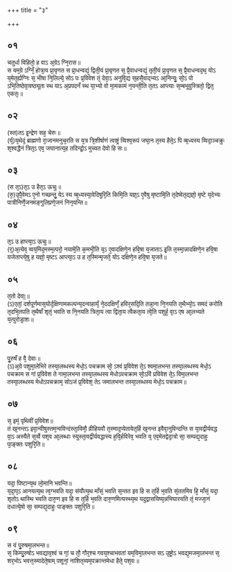 +++
title = "३"

+++
## ०१
चतुर्धा विहितो᳘ ह वाऽ अ᳘ग्रेऽ ग्नि᳘रास॥  
स यम᳘ग्रे ऽग्निँ᳘ होत्रा᳘य प्रा᳘वृणत स प्रा᳘धन्वद्यं᳘ द्विती᳘यं प्रा᳘वृणत स᳘ प्रै᳘वाधन्वद्यं᳘ तृती᳘यं प्रा᳘वृणत स᳘ प्रै᳘वाधन्वद᳘थ᳘ योऽ य᳘मेत᳘र्ह्यग्निः स᳘ भीषा नि᳘लिल्ये᳘ सोऽ पः प्र᳘विवेश तं᳘ देवा᳘ऽ अनुवि᳘द्य स᳘हसै᳘वाद्भ्यऽ आ᳘निन्युः᳘ सो᳘ऽ पो ऽभि᳘तिष्ठेवा᳘वष्ठ्यूता स्थ याऽ अ᳘प्रपदनँ स्थ या᳘भ्यो वो मा᳘मकामं न᳘यन्ती᳘ति त᳘तऽ आप्त्याः स᳘म्बभूवुस्त्रितो᳘ द्वित᳘ एकतः᳘॥  
## ०२
(स्त)तऽ इ᳘न्द्रेण सह᳘ चेरुः॥  
(र्य᳘)य᳘थेदं᳘ ब्राह्मणो रा᳘जानमनुच᳘रति स य᳘त्र त्रि᳘शीर्षाणं त्वाष्ट्रं व्विश्व᳘रूपं जघा᳘न त᳘स्य हैते᳘ऽ पि व्ब᳘ध्यस्य व्विदा᳘ञ्चक्रुः श᳘श्वद्धैनं त्रित᳘ऽ एव᳘ जघानात्य᳘ह तदिन्द्रो᳘ऽ मुच्यत देवो हि सः॥  
## ०३
(स त᳘ऽ)त᳘ऽ उ हैत᳘ऽ ऊचुः॥  
(रु᳘)उ᳘पै᳘वेमऽ ए᳘नो गच्छन्तु᳘ येऽ स्य व्ब᳘ध्यस्या᳘वेदिषुरि᳘ति किमि᳘ति यज्ञ᳘ऽ ए᳘वैषु मृष्टामि᳘ति त᳘देष्वेत᳘द्यज्ञो᳘ मृष्टे य᳘देभ्यः पात्रीनिर्णे᳘जनमङ्गुलिप्रणे᳘जनं निन᳘यन्ति॥  
## ०४
त᳘ऽ उ हाप्त्या᳘ऽ ऊचुः॥  
(र᳘)अ᳘त्येव᳘ व्वय᳘मिद᳘मस्म᳘त्परो᳘ नयामे᳘ति क᳘मभी᳘ति य᳘ऽ ए᳘वादक्षिणे᳘न हवि᳘षा य᳘जाताऽ इ᳘ति त᳘स्मा᳘न्नादक्षिणे᳘न हवि᳘षा यजेताप्त्ये᳘षु ह यज्ञो᳘ मृष्टऽ आप्त्या᳘ऽ उ ह त᳘स्मिन्मृजते᳘ योऽ दक्षिणे᳘न हवि᳘षा य᳘जते॥  
## ०५
त᳘तो देवाः᳟॥  
(ऽ)एतां᳘ दर्शपूर्णमास᳘योर्द᳘क्षिणामकल्पन्य᳘दन्वाहार्यं᳘ ने᳘ददक्षिणँ᳘ हविर᳘सदि᳘ति तन्ना᳘ना नि᳘नयति त᳘थैभ्यो᳘ऽ समदं करोति त᳘दभि᳘तपति त᳘थैषाँ शृतं᳘ भवति स नि᳘नयति त्रिता᳘य त्वा द्विता᳘य त्वैकता᳘य त्वे᳘ति पशुर्ह᳘ वा᳘ऽ एष आ᳘लभ्यते य᳘त्पुरोडा᳘शः॥  
## ०६
पु᳘रुषँ ह वै᳘ देवाः॥  
(ऽ)अ᳘ग्रे पशुमा᳘लेभिरे तस्या᳘लब्धस्य मेधो᳘ऽ पचक्राम सो᳘ ऽश्वं प्र᳘विवेश ते᳘ऽ श्वमा᳘लभन्त तस्या᳘लब्धस्य मेधो᳘ऽ पचक्राम स गां प्र᳘विवेश ते गामा᳘लभन्त तस्या᳘लब्धस्य मेधोऽपचक्राम सो᳘ऽविं प्रविवेश ते᳘ऽ विमा᳘लभन्त तस्या᳘लब्धस्य मेधोऽपचक्राम᳘ सोऽजं प्र᳘विवेश᳘ तेऽ जमालभन्त तस्या᳘लब्धस्य मेधो᳘ऽ पचक्राम॥  
## ०७
स᳘ इमं᳘ पृथिवीं प्र᳘विवेश॥  
तं ख᳘नन्तऽ इवा᳘न्वीषुस्तम᳘न्वविन्दंस्ता᳘विमौ᳘ व्रीहियवौ त᳘स्माद᳘प्येतावेत᳘र्हि ख᳘नन्त इवैवा᳘नुविन्दन्ति स या᳘वद्वीर्यवद्ध वा᳘ऽ अस्यैते स᳘र्व्वे पश᳘व आ᳘लब्धाः स्युस्ता᳘वद्वीर्यवद्धास्य ह᳘वि᳘र्हविरेव᳘ भवति य᳘ एव᳘मेतद्वेदा᳘त्रो सा᳘ सम्पद्य᳘दाहुः पा᳘ङ्क्तः पशुरि᳘ति॥  
## ०८
यदा᳘ पिष्टान्य᳘थ लो᳘मानि भवन्ति॥  
य᳘दा᳘प᳘ऽ आनयत्य᳘थ त्व᳘ग्भवति यदा᳘ संयौत्य᳘थ माँसं᳘ भवति स᳘न्तत इव हि स त᳘र्हि भ᳘वति सं᳘ततमिव हि᳘ माँसं᳘ यदा᳘ शृतोऽ थास्थि भवति दारु᳘ण इव हि स त᳘र्हि भ᳘वति दारु᳘णमित्यस्थ्य᳘थ यदुद्वासयिष्य᳘न्नभिघारयति तं᳘ मज्जा᳘नं दधात्ये᳘षो सा᳘ सम्पद्य᳘दाहुः पाङ्क्तः पशुरि᳘ति॥  
## ०९
स यं पु᳘रुषमा᳘लभन्त॥  
स᳘ किम्पु᳘रुषोऽ भवद्याव᳘श्वं च गां᳘ च तौ᳘ गौर᳘श्च गवय᳘श्चाभवतां यम᳘विमा᳘लभन्त सऽ उ᳘ष्ट्रोऽ भवद्य᳘मजमा᳘लभन्त स᳘ शर᳘भोऽ भवत्त᳘स्मादेते᳘षाम् पशूनां᳘ नाशित᳘व्यम᳘पक्रान्तमेधा हैते᳘ पश᳘वः॥  